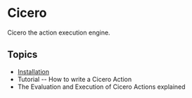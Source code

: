 # Cicero

Cicero the action execution engine.

## Topics

- [Installation](./installation.md)
- Tutorial -- How to write a Cicero Action
- The Evaluation and Execution of Cicero Actions explained
